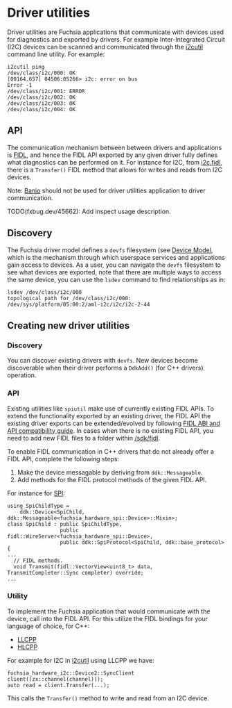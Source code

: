 # Driver utilities

Driver utilities are Fuchsia applications that communicate with devices used for
diagnostics and exported by drivers. For example Inter-Integrated Circuit (I2C)
devices can be scanned and communicated through the
[i2cutil](/src/devices/i2c/bin) command line utility. For example:

```
i2cutil ping
/dev/class/i2c/000: OK
[00164.657] 04506:05266> i2c: error on bus
Error -1
/dev/class/i2c/001: ERROR
/dev/class/i2c/002: OK
/dev/class/i2c/003: OK
/dev/class/i2c/004: OK
```

## API

The communication mechanism between between drivers and applications is
[FIDL](/docs/development/languages/fidl/README.md), and hence the FIDL API
exported by any given driver fully defines what diagnostics can be performed on
it. For instance for I2C, from
[i2c.fidl](/sdk/fidl/fuchsia.hardware.i2c/i2c.fidl), there is a
`Transfer()` FIDL method that allows for writes and reads from I2C devices.

Note: [Banjo](/docs/development/drivers/tutorials/banjo-tutorial.md) should not be used for
driver utilities application to driver communication.

TODO(fxbug.dev/45662): Add inspect usage description.

## Discovery

The Fuchsia driver model defines a `devfs` filesystem (see
[Device Model](/docs/concepts/drivers/device_driver_model/device-model.md), which is the mechanism
through which userspace services and applications gain access to devices. As a
user, you can navigate the `devfs` filesystem to see what devices are exported,
note that there are multiple ways to access the same device, you can use the
`lsdev` command to find relationships as in:

```
lsdev /dev/class/i2c/000
topological path for /dev/class/i2c/000: /dev/sys/platform/05:00:2/aml-i2c/i2c/i2c-2-44
```

## Creating new driver utilities

### Discovery

You can discover existing drivers with `devfs`. New devices become discoverable
when their driver performs a `DdkAdd()` (for C++ drivers) operation.

### API

Existing utilities like `spiutil` make use of currently existing FIDL APIs. To
extend the functionality exported by an existing driver, the FIDL API the
existing driver exports can be extended/evolved by following
[FIDL ABI and API compatibility guide][abi-api-compat].
In cases when there is no existing FIDL API, you need to add new FIDL files to
a folder within [/sdk/fidl](/sdk/fidl).

To enable FIDL communication in C++ drivers that do not already offer a FIDL
API, complete the following steps:

1. Make the device messagable by deriving from `ddk::Messageable`.
2. Add methods for the FIDL protocol methods of the given FIDL API.

For instance for [SPI](/src/devices/spi/drivers/spi/spi.h):

```
using SpiChildType =
    ddk::Device<SpiChild, ddk::Messageable<fuchsia_hardware_spi::Device>::Mixin>;
class SpiChild : public SpiChildType,
                 public fidl::WireServer<fuchsia_hardware_spi::Device>,
                 public ddk::SpiProtocol<SpiChild, ddk::base_protocol> {
...
  // FIDL methods.
  void Transmit(fidl::VectorView<uint8_t> data, TransmitCompleter::Sync completer) override;
...
```

### Utility

To implement the Fuchsia application that would communicate with the device,
call into the FIDL API. For this utilize the FIDL bindings for your language of
choice, for C++:

* [LLCPP](/docs/reference/fidl/bindings/llcpp-bindings.md)
* [HLCPP](/docs/reference/fidl/bindings/hlcpp-bindings.md)

For example for I2C in [i2cutil](/src/devices/i2c/bin) using LLCPP we have:

```
fuchsia_hardware_i2c::Device2::SyncClient client((zx::channel(channel)));
auto read = client.Transfer(...);
```

This calls the `Transfer()` method to write and read from an I2C device.

<!-- xrefs -->
[abi-api-compat]: /docs/development/languages/fidl/guides/compatibility/README.md
